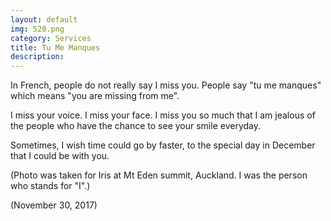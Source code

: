 ```yaml
---
layout: default
img: 520.png
category: Services
title: Tu Me Manques
description:
---
```

In French, people do not really say I miss you. People say "tu me manques" which means "you are missing from me".

I miss your voice. I miss your face. I miss you so much that I am jealous of the people who have the chance to see your smile everyday.

Sometimes, I wish time could go by faster, to the special day in December that I could be with you.

(Photo was taken for Iris at Mt Eden summit, Auckland. I was the person who stands for "I".)

(November 30, 2017)
